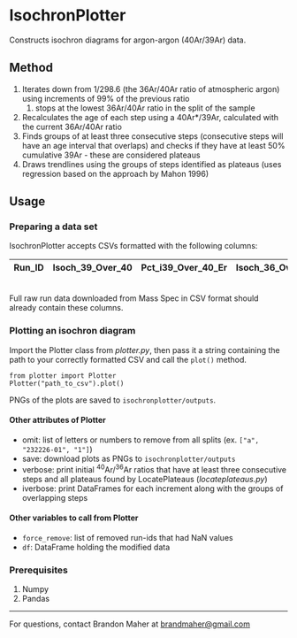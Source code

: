 # IsochronPlotter
Constructs isochron diagrams for argon-argon (40Ar/39Ar) data.

## Method
1. Iterates down from 1/298.6 (the 36Ar/40Ar ratio of atmospheric argon) using increments of 99% of the previous ratio 
   1. stops at the lowest 36Ar/40Ar ratio in the split of the sample 
2. Recalculates the age of each step using a 40Ar*/39Ar, calculated with the current 36Ar/40Ar ratio 
3. Finds groups of at least three consecutive steps (consecutive steps will have an age interval that overlaps) and 
checks if they have at least 50% cumulative 39Ar - these are considered plateaus 
4. Draws trendlines using the groups of steps identified as plateaus (uses regression based on the approach by Mahon 1996)

## Usage
### Preparing a data set
IsochronPlotter accepts CSVs formatted with the following columns:

| Run_ID | Isoch_39_Over_40 | Pct_i39_Over_40_Er | Isoch_36_Over_40 | Pct_i36_Over_40_Er | Correl_36_Over_39 | Ar36_Over_Ar39 | Ar39_Moles | Age_Er | J |
| --- | --- | --- | --- | --- | --- | --- | --- | --- |---|
<br>
Full raw run data downloaded from Mass Spec in CSV format should already contain these columns.

### Plotting an isochron diagram

Import the Plotter class from _plotter.py_, then pass it a string containing the path to your correctly formatted CSV and 
call the `plot()` method.

```
from plotter import Plotter
Plotter("path_to_csv").plot()
```

PNGs of the plots are saved to `isochronplotter/outputs`.

#### Other attributes of Plotter

- omit: list of letters or numbers to remove from all splits (ex. `["a", "232226-01", "1"]`)
- save: download plots as PNGs to `isochronplotter/outputs`
- verbose: print initial <sup>40</sup>Ar/<sup>36</sup>Ar ratios that have at least three consecutive steps and all 
plateaus found by LocatePlateaus (_locateplateaus.py_)
- iverbose: print DataFrames for each increment along with the groups of overlapping steps

#### Other variables to call from Plotter

- `force_remove`: list of removed run-ids that had NaN values
- `df`: DataFrame holding the modified data

### Prerequisites
1. Numpy
2. Pandas

---
For questions, contact Brandon Maher at brandmaher@gmail.com
